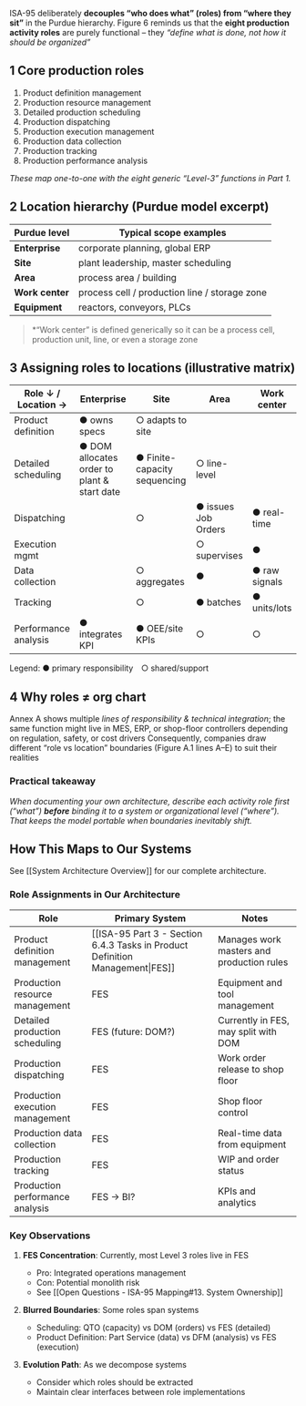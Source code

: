 
ISA-95 deliberately **decouples “who does what” (roles) from “where they sit”**
in the Purdue hierarchy.  Figure 6 reminds us that the **eight production
activity roles** are purely functional – they *“define what is done, not how it
should be organized”* 

## 1  Core production roles

1. Product definition management  
2. Production resource management  
3. Detailed production scheduling  
4. Production dispatching  
5. Production execution management  
6. Production data collection  
7. Production tracking  
8. Production performance analysis

*These map one-to-one with the eight generic “Level-3” functions in Part 1.*

## 2  Location hierarchy (Purdue model excerpt)

| Purdue level | Typical scope examples |
|--------------|------------------------|
| **Enterprise** | corporate planning, global ERP |
| **Site** | plant leadership, master scheduling |
| **Area** | process area / building |
| **Work center** | process cell / production line / storage zone |
| **Equipment** | reactors, conveyors, PLCs |

> *“Work center” is defined generically so it can be a process cell,
> production unit, line, or even a storage zone

## 3  Assigning roles to locations   (illustrative matrix)

| Role ↓ / Location →  | Enterprise                                  | Site                         | Area                | Work center   |
| -------------------- | ------------------------------------------- | ---------------------------- | ------------------- | ------------- |
| Product definition   | ● owns specs                                | ○ adapts to site             |                     |               |
| Detailed scheduling  | ● DOM allocates order to plant & start date | ● Finite-capacity sequencing | ○ line-level        |               |
| Dispatching          |                                             | ○                            | ● issues Job Orders | ● real-time   |
| Execution mgmt       |                                             |                              | ○ supervises        | ●             |
| Data collection      |                                             | ○ aggregates                 | ●                   | ● raw signals |
| Tracking             |                                             | ○                            | ● batches           | ● units/lots  |
| Performance analysis | ● integrates KPI                            | ● OEE/site KPIs              | ○                   | ○             |

Legend: **●** primary responsibility ○ shared/support

## 4  Why roles ≠ org chart

Annex A shows multiple *lines of responsibility & technical integration*; the
same function might live in MES, ERP, or shop-floor controllers depending on
regulation, safety, or cost drivers
Consequently, companies draw different “role vs location” boundaries (Figure A.1
lines A–E) to suit their realities
### Practical takeaway  

*When documenting your own architecture, describe each activity role first
(“what”) **before** binding it to a system or organizational level (“where”).  
That keeps the model portable when boundaries inevitably shift.*


## How This Maps to Our Systems

See [[System Architecture Overview]] for our complete architecture.

### Role Assignments in Our Architecture

| Role | Primary System | Notes |
|------|---------------|--------|
| Product definition management | [[ISA-95 Part 3 - Section 6.4.3 Tasks in Product Definition Management\|FES]] | Manages work masters and production rules |
| Production resource management | FES | Equipment and tool management |
| Detailed production scheduling | FES (future: DOM?) | Currently in FES, may split with DOM |
| Production dispatching | FES | Work order release to shop floor |
| Production execution management | FES | Shop floor control |
| Production data collection | FES | Real-time data from equipment |
| Production tracking | FES | WIP and order status |
| Production performance analysis | FES → BI? | KPIs and analytics |

### Key Observations

1. **FES Concentration**: Currently, most Level 3 roles live in FES
   - Pro: Integrated operations management
   - Con: Potential monolith risk
   - See [[Open Questions - ISA-95 Mapping#13. System Ownership]]

2. **Blurred Boundaries**: Some roles span systems
   - Scheduling: QTO (capacity) vs DOM (orders) vs FES (detailed)
   - Product Definition: Part Service (data) vs DFM (analysis) vs FES (execution)

3. **Evolution Path**: As we decompose systems
   - Consider which roles should be extracted
   - Maintain clear interfaces between role implementations